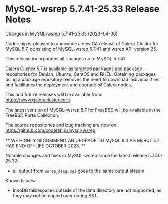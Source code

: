 # MySQL-wsrep 5.7.41-25.33 Release Notes

Changes in MySQL-wsrep 5.7.41-25.33 (2023-04-06)

Codership is pleased to announce a new GA release of Galera Cluster for MySQL 5.7, consisting of MySQL-wsrep 5.7.41 and wsrep API version 25.

This release incorporates all changes up to MySQL 5.7.41.

Galera Cluster 5.7 is available as targeted packages and package repositories for Debian, Ubuntu, CentOS and RHEL. Obtaining packages using a package repository removes the need to download individual files and facilitates the deployment and upgrade of Galera nodes.

This and future releases will be available from https://www.galeracluster.com.

The latest version of MySQL-wsrep 5.7 for FreeBSD will be available in the FreeBSD Ports Collection.

The source repositories and bug tracking are now on https://github.com/codership/mysql-wsrep.

\*\* WE HIGHLY RECOMMEND AN UPGRADE TO MySQL 8.0 AS MySQL 5.7 HAS END-OF-LIFE OCTOBER 2023. \*\*

Notable changes and fixes in MySQL-wsrep since the latest release 5.7.40-25.32:

* all output from `wsrep_diag.sql` goes to the same output stream

Known Issues:

* InnoDB tablespaces outside of the data directory are not supported, as they may not be copied over during SST.
